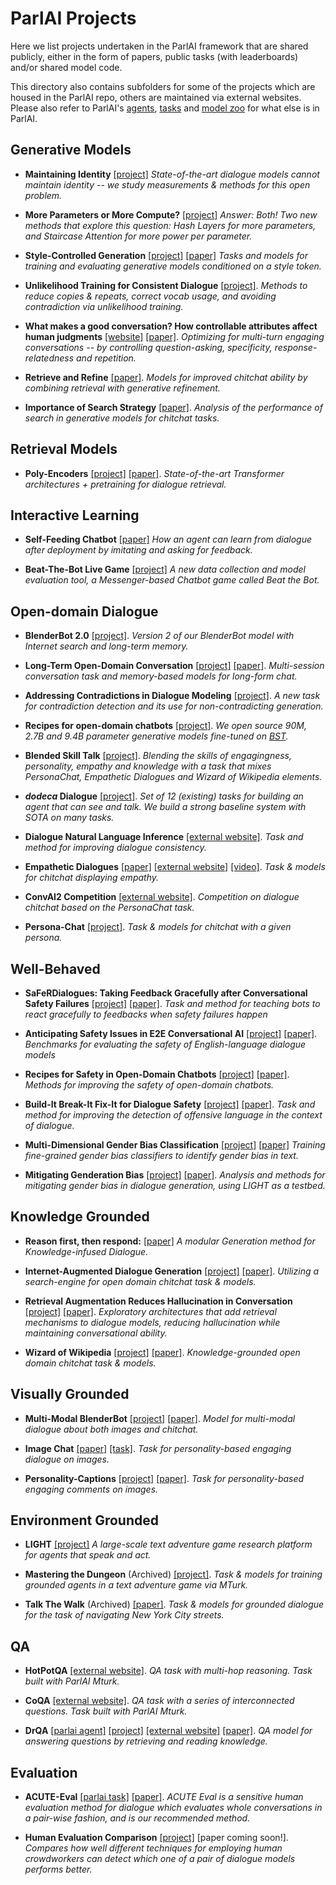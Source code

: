 # ParlAI Projects

Here we list projects undertaken in the ParlAI framework that are shared publicly, either in the form of papers, public tasks (with leaderboards) and/or shared model code.

This directory also contains subfolders for some of the projects which are housed in the ParlAI repo, others are maintained via external websites. Please also refer to ParlAI's [agents](https://github.com/facebookresearch/ParlAI/tree/main/parlai/agents), [tasks](https://github.com/facebookresearch/ParlAI/tree/main/parlai/tasks) and [model zoo](https://github.com/facebookresearch/ParlAI/tree/main/parlai/zoo) for what else is in ParlAI.

## Generative Models

- **Maintaining Identity** [[project]](https://github.com/facebookresearch/ParlAI/tree/main/projects/light_whoami/) _State-of-the-art dialogue models cannot maintain identity -- we study measurements & methods for this open problem._

- **More Parameters or More Compute?** [[project]](https://github.com/facebookresearch/ParlAI/tree/main/projects/params_vs_compute) _Answer: Both! Two new methods that explore this question: Hash Layers for more parameters, and Staircase Attention for more power per parameter._

- **Style-Controlled Generation** [[project]](https://github.com/facebookresearch/ParlAI/tree/main/projects/style_gen) [[paper]](https://arxiv.org/abs/2009.10855) _Tasks and models for training and evaluating generative models conditioned on a style token._

- **Unlikelihood Training for Consistent Dialogue** [[project]](https://parl.ai/projects/dialogue_unlikelihood/).
  _Methods to reduce copies & repeats, correct vocab usage, and avoiding contradiction via unlikelihood training._

- **What makes a good conversation? How controllable attributes affect human judgments** [[website]](https://github.com/facebookresearch/ParlAI/tree/main/projects/controllable_dialogue) [[paper]](https://arxiv.org/abs/1902.08654).
  _Optimizing for multi-turn engaging conversations -- by controlling question-asking, specificity, response-relatedness and repetition._

- **Retrieve and Refine** [[paper]](https://arxiv.org/abs/1808.04776).
  _Models for improved chitchat ability by combining retrieval with generative refinement._

- **Importance of Search Strategy** [[paper]](https://arxiv.org/abs/1811.00907).
  _Analysis of the performance of search in generative models for chitchat tasks._


## Retrieval Models
- **Poly-Encoders** [[project]](https://parl.ai/projects/polyencoder/) [[paper]](https://arxiv.org/abs/1905.01969).
  _State-of-the-art Transformer architectures + pretraining for dialogue retrieval._


## Interactive Learning

- **Self-Feeding Chatbot** [[paper]](https://arxiv.org/abs/1901.05415)
  _How an agent can learn from dialogue after deployment by imitating and asking for feedback._

- **Beat-The-Bot Live Game** [[project]](https://parl.ai/projects/beat_the_bot/)
  _A new data collection and model evaluation tool, a Messenger-based Chatbot game called Beat the Bot._


## Open-domain Dialogue

- **BlenderBot 2.0** [[project]](http://parl.ai/projects/blenderbot2).
  _Version 2 of our BlenderBot model with Internet search and long-term memory._

- **Long-Term Open-Domain Conversation** [[project]](http://parl.ai/projects/msc) [[paper]](https://arxiv.org/abs/2107.07567).
  _Multi-session conversation task and memory-based models for long-form chat._

- **Addressing Contradictions in Dialogue Modeling** [[project]](https://parl.ai/projects/contradiction).
  _A new task for contradiction detection and its use for non-contradicting generation._

- **Recipes for open-domain chatbots** [[project]](https://parl.ai/projects/recipes).
  _We open source 90M, 2.7B and 9.4B parameter generative models fine-tuned on [BST](https://parl.ai/projects/bst/)._

- **Blended Skill Talk** [[project]](https://parl.ai/projects/bst/).
  _Blending the skills of engagingness, personality, empathy and knowledge with a task that mixes PersonaChat, Empathetic Dialogues and Wizard of Wikipedia elements._

- **_dodeca_ Dialogue** [[project]](https://parl.ai/projects/dodecadialogue/).
  _Set of 12 (existing) tasks for building an agent that can see and talk. We build a strong baseline system with SOTA on many tasks._

- **Dialogue Natural Language Inference** [[external website]](https://wellecks.github.io/dialogue_nli/).
  _Task and method for improving dialogue consistency._

- **Empathetic Dialogues** [[paper]](https://arxiv.org/abs/1811.00207) [[external website]](https://github.com/facebookresearch/EmpatheticDialogues) [[video]](https://ai.facebook.com/blog/making-conversation-models-more-empathetic/).
_Task & models for chitchat displaying empathy._

- **ConvAI2 Competition** [[external website]](http://convai.io/).
_Competition on dialogue chitchat based on the PersonaChat task._

- **Persona-Chat** [[project]](https://github.com/facebookresearch/ParlAI/tree/main/projects/personachat).
_Task & models for chitchat with a given persona._


## Well-Behaved

- **SaFeRDialogues: Taking Feedback Gracefully after Conversational Safety Failures** [[project]](https://parl.ai/projects/saferdialogues/) [[paper]](https://arxiv.org/abs/2110.07518).
  _Task and method for teaching bots to react gracefully to feedbacks when safety failures happen_

- **Anticipating Safety Issues in E2E Conversational AI** [[project]](https://parl.ai/projects/safety_bench/) [[paper]](https://arxiv.org/abs/2107.03451).
  _Benchmarks for evaluating the safety of English-language dialogue models_

- **Recipes for Safety in Open-Domain Chatbots** [[project]](https://parl.ai/projects/safety_recipes/) [[paper]](https://arxiv.org/abs/2010.07079).
  _Methods for improving the safety of open-domain chatbots._

- **Build-It Break-It Fix-It for Dialogue Safety** [[project]](https://parl.ai/projects/dialogue_safety/) [[paper]](https://arxiv.org/abs/1908.06083).
  _Task and method for improving the detection of offensive language in the context of dialogue._

- **Multi-Dimensional Gender Bias Classification** [[project]](https://parl.ai/projects/md_gender/) [[paper]](https://arxiv.org/abs/2005.00614)
  _Training fine-grained gender bias classifiers to identify gender bias in text._

- **Mitigating Genderation Bias** [[project]](https://parl.ai/projects/genderation_bias/) [[paper]](https://arxiv.org/abs/1911.03842).
  _Analysis and methods for mitigating gender bias in dialogue generation, using LIGHT as a testbed._


## Knowledge Grounded

- **Reason first, then respond:** [[paper]](https://arxiv.org/abs/2111.05204) _A modular Generation method for Knowledge-infused Dialogue._

- **Internet-Augmented Dialogue Generation** [[project]](http://parl.ai/projects/sea) [[paper]](https://arxiv.org/abs/2107.07566).
  _Utilizing a search-engine for open domain chitchat task & models._

- **Retrieval Augmentation Reduces Hallucination in Conversation** [[project]](http://parl.ai/projects/hallucination/) [[paper]](https://arxiv.org/abs/2104.07567). _Exploratory architectures that add retrieval mechanisms to dialogue models, reducing hallucination while maintaining conversational ability._

- **Wizard of Wikipedia** [[project]](http://parl.ai/projects/wizard_of_wikipedia/) [[paper]](https://openreview.net/forum?id=r1l73iRqKm).
  _Knowledge-grounded open domain chitchat task & models._


## Visually Grounded

- **Multi-Modal BlenderBot** [[project]](https://github.com/facebookresearch/ParlAI/tree/main/projects/multimodal_blenderbot/) [[paper]](https://arxiv.org/abs/2010.01082). _Model for multi-modal dialogue about both images and chitchat._

- **Image Chat** [[paper]](https://klshuster.github.io/image_chat/) [[task]](https://github.com/facebookresearch/ParlAI/tree/main/parlai/tasks/image_chat).
  _Task for personality-based engaging dialogue on images._

- **Personality-Captions** [[project]](http://parl.ai/projects/personality_captions/) [[paper]](https://arxiv.org/abs/1810.10665).
  _Task for personality-based engaging comments on images._


## Environment Grounded

- **LIGHT** [[project]](http://parl.ai/projects/light/)
_A large-scale text adventure game research platform for agents that speak and act._

- **Mastering the Dungeon** (Archived) [[project]](https://github.com/facebookresearch/ParlAI/tree/main/projects/mastering_the_dungeon).
_Task & models for training grounded agents in a text adventure game via MTurk._

- **Talk The Walk** (Archived) [[paper]](https://arxiv.org/abs/1807.03367).
_Task & models for grounded dialogue for the task of navigating New York City streets._

## QA

- **HotPotQA** [[external website]](https://hotpotqa.github.io/).
_QA task with multi-hop reasoning. Task built with ParlAI Mturk._

- **CoQA** [[external website]](https://stanfordnlp.github.io/coqa/).
_QA task with a series of interconnected questions. Task built with ParlAI Mturk._

- **DrQA** [[parlai agent]](https://github.com/facebookresearch/ParlAI/tree/main/parlai/agents/drqa) [[project]](https://github.com/facebookresearch/ParlAI/tree/main/projects/drqa) [[external website]](https://github.com/facebookresearch/DrQA) [[paper]](https://arxiv.org/abs/1704.00051).
_QA model for answering questions by retrieving and reading knowledge._

## Evaluation

- **ACUTE-Eval** [[parlai task]](https://github.com/facebookresearch/ParlAI/tree/main/parlai/crowdsourcing/tasks/acute_eval) [[paper]](https://arxiv.org/abs/1909.03087).
_ACUTE Eval is a sensitive human evaluation method for dialogue which evaluates whole conversations in a pair-wise fashion, and is our recommended method._

- **Human Evaluation Comparison** [[project]](https://parl.ai/projects/humaneval) [paper coming soon!].
_Compares how well different techniques for employing human crowdworkers can detect which one of a pair of dialogue models performs better._
